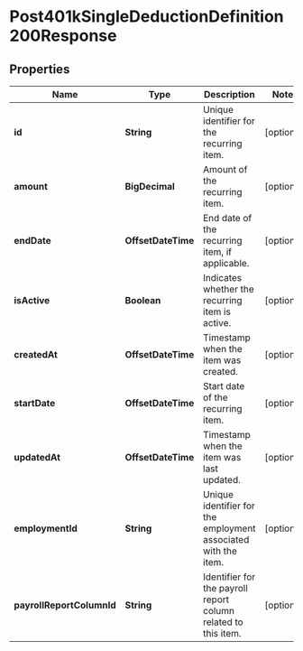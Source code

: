 

# Post401kSingleDeductionDefinition200Response


## Properties

| Name | Type | Description | Notes |
|------------ | ------------- | ------------- | -------------|
|**id** | **String** | Unique identifier for the recurring item. |  [optional] |
|**amount** | **BigDecimal** | Amount of the recurring item. |  [optional] |
|**endDate** | **OffsetDateTime** | End date of the recurring item, if applicable. |  [optional] |
|**isActive** | **Boolean** | Indicates whether the recurring item is active. |  [optional] |
|**createdAt** | **OffsetDateTime** | Timestamp when the item was created. |  [optional] |
|**startDate** | **OffsetDateTime** | Start date of the recurring item. |  [optional] |
|**updatedAt** | **OffsetDateTime** | Timestamp when the item was last updated. |  [optional] |
|**employmentId** | **String** | Unique identifier for the employment associated with the item. |  [optional] |
|**payrollReportColumnId** | **String** | Identifier for the payroll report column related to this item. |  [optional] |



